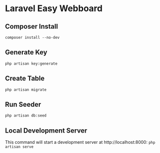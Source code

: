 # Laravel Easy Webboard

## Composer Install
``` composer install --no-dev ```
## Generate Key
``` php artisan key:generate ```

## Create Table
``` php artisan migrate ```

## Run Seeder
``` php artisan db:seed ```

## Local Development Server
This command will start a development server at http://localhost:8000:
``` php artisan serve ```
